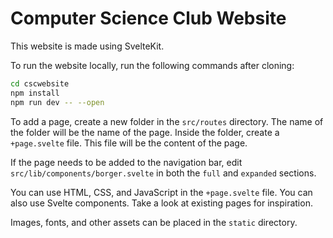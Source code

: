 # Computer Science Club Website
 
This website is made using SvelteKit.

To run the website locally, run the following commands after cloning:

```bash
cd cscwebsite
npm install
npm run dev -- --open
```

To add a page, create a new folder in the `src/routes` directory. The name of the folder will be the name of the page. Inside the folder, create a `+page.svelte` file. This file will be the content of the page.

If the page needs to be added to the navigation bar, edit `src/lib/components/borger.svelte` in both the `full` and `expanded` sections.

You can use HTML, CSS, and JavaScript in the `+page.svelte` file. You can also use Svelte components. Take a look at  existing pages for inspiration.

Images, fonts, and other assets can be placed in the `static` directory.